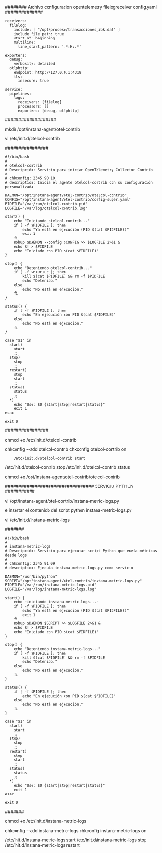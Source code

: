 


######## Archivo configuracion opentelemetry filelogreceiver config.yaml ##############



    receivers:
      filelog:
        include: [ "/opt/proceso/transacciones_ibk.dat" ]
        include_file_path: true
        start_at: beginning
        multiline:
          line_start_pattern: '.*:H:.*'
    
    exporters:
      debug:
        verbosity: detailed
      otlphttp:
        endpoint: http://127.0.0.1:4318
        tls:
          insecure: true
    
    service:
      pipelines:
        logs:
          receivers: [filelog]
          processors: []
          exporters: [debug, otlphttp]










###################

mkdir /opt/instana-agent/otel-contrib

vi /etc/init.d/otelcol-contrib



################

    #!/bin/bash
    #
    # otelcol-contrib
    # Descripción: Servicio para iniciar OpenTelemetry Collector Contrib
    #
    # chkconfig: 2345 90 10
    # description: Inicia el agente otelcol-contrib con su configuración personalizada
    
    DAEMON="/opt/instana-agent/otel-contrib/otelcol-contrib"
    CONFIG="/opt/instana-agent/otel-contrib/config-super.yaml"
    PIDFILE="/var/run/otelcol-contrib.pid"
    LOGFILE="/var/log/otelcol-contrib.log"
    
    start() {
        echo "Iniciando otelcol-contrib..."
        if [ -f $PIDFILE ]; then
            echo "Ya está en ejecución (PID $(cat $PIDFILE))"
            exit 1
        fi
        nohup $DAEMON --config $CONFIG >> $LOGFILE 2>&1 &
        echo $! > $PIDFILE
        echo "Iniciado con PID $(cat $PIDFILE)"
    }
    
    stop() {
        echo "Deteniendo otelcol-contrib..."
        if [ -f $PIDFILE ]; then
            kill $(cat $PIDFILE) && rm -f $PIDFILE
            echo "Detenido."
        else
            echo "No está en ejecución."
        fi
    }
    
    status() {
        if [ -f $PIDFILE ]; then
            echo "En ejecución con PID $(cat $PIDFILE)"
        else
            echo "No está en ejecución."
        fi
    }
    
    case "$1" in
      start)
        start
        ;;
      stop)
        stop
        ;;
      restart)
        stop
        start
        ;;
      status)
        status
        ;;
      *)
        echo "Uso: $0 {start|stop|restart|status}"
        exit 1
    esac
    
    exit 0


################


chmod +x /etc/init.d/otelcol-contrib

chkconfig --add otelcol-contrib
chkconfig otelcol-contrib on


		/etc/init.d/otelcol-contrib start
/etc/init.d/otelcol-contrib stop
/etc/init.d/otelcol-contrib status


chmod +x /opt/instana-agent/otel-contrib/otelcol-contrib




################################# SERVICIO PYTHON  ###########


vi /opt/instana-agent/otel-contrib/instana-metric-logs.py

e insertar el contenido del script python instana-metric-logs.py

vi /etc/init.d/instana-metric-logs


#######

    #!/bin/bash
    #
    # instana-metric-logs
    # Descripción: Servicio para ejecutar script Python que envía métricas desde logs
    #
    # chkconfig: 2345 91 09
    # description: Ejecuta instana-metric-logs.py como servicio
    
    DAEMON="/usr/bin/python"
    SCRIPT="/opt/instana-agent/otel-contrib/instana-metric-logs.py"
    PIDFILE="/var/run/instana-metric-logs.pid"
    LOGFILE="/var/log/instana-metric-logs.log"
    
    start() {
        echo "Iniciando instana-metric-logs..."
        if [ -f $PIDFILE ]; then
            echo "Ya está en ejecución (PID $(cat $PIDFILE))"
            exit 1
        fi
        nohup $DAEMON $SCRIPT >> $LOGFILE 2>&1 &
        echo $! > $PIDFILE
        echo "Iniciado con PID $(cat $PIDFILE)"
    }
    
    stop() {
        echo "Deteniendo instana-metric-logs..."
        if [ -f $PIDFILE ]; then
            kill $(cat $PIDFILE) && rm -f $PIDFILE
            echo "Detenido."
        else
            echo "No está en ejecución."
        fi
    }
    
    status() {
        if [ -f $PIDFILE ]; then
            echo "En ejecución con PID $(cat $PIDFILE)"
        else
            echo "No está en ejecución."
        fi
    }
    
    case "$1" in
      start)
        start
        ;;
      stop)
        stop
        ;;
      restart)
        stop
        start
        ;;
      status)
        status
        ;;
      *)
        echo "Uso: $0 {start|stop|restart|status}"
        exit 1
    esac
    
    exit 0


#######

chmod +x /etc/init.d/instana-metric-logs

chkconfig --add instana-metric-logs
chkconfig instana-metric-logs on


/etc/init.d/instana-metric-logs start
/etc/init.d/instana-metric-logs stop
/etc/init.d/instana-metric-logs restart


